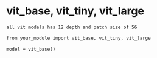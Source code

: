 # vit_base, vit_tiny, vit_large  
```markdown
all vit models has 12 depth and patch size of 56

from your_module import vit_base, vit_tiny, vit_large

model = vit_base()

```

